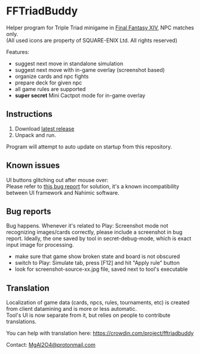 # FFTriadBuddy
Helper program for Triple Triad minigame in [Final Fantasy XIV](https://www.finalfantasyxiv.com/), NPC matches only.  
(All used icons are property of SQUARE-ENIX Ltd. All rights reserved)

Features:

* suggest next move in standalone simulation
* suggest next move with in-game overlay (screenshot based)
* organize cards and npc fights
* prepare deck for given npc
* all game rules are supported
* **super secret** Mini Cactpot mode for in-game overlay

## Instructions
1. Download [latest release](https://github.com/MgAl2O4/FFTriadBuddy/releases/latest)
2. Unpack and run. 

Program will attempt to auto update on startup from this repository.

## Known issues

UI buttons glitching out after mouse over:  
Please refer to [this bug report](https://github.com/MgAl2O4/FFTriadBuddy/issues/53#issuecomment-879286853) for solution, it's a known incompatibility between UI framework and Nahimic software.


## Bug reports

Bug happens. Whenever it's related to Play: Screenshot mode not recognizing images/cards correctly, please include a screenshot in bug report. Ideally, the one saved by tool in secret-debug-mode, which is exact input image for processing.
* make sure that game show broken state and board is not obscured
* switch to Play: Simulate tab, press [F12] and hit "Apply rule" button
* look for screenshot-source-xx.jpg file, saved next to tool's executable

## Translation

Localization of game data (cards, npcs, rules, tournaments, etc) is created from client datamining and is more or less automatic.  
Tool's UI is now separate from it, but relies on people to contribute translations.

You can help with translation here: https://crowdin.com/project/fftriadbuddy


Contact: MgAl2O4@protonmail.com
